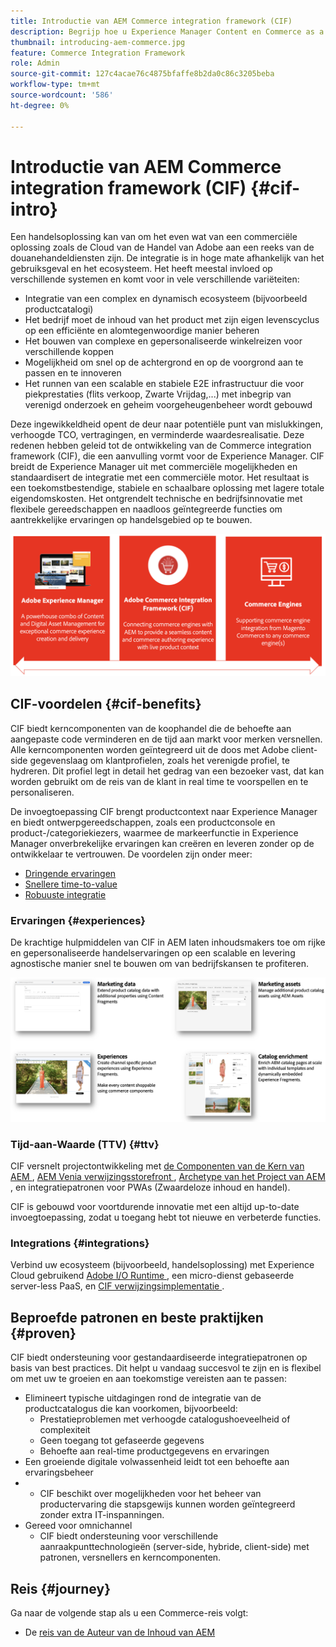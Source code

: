 ```yaml
---
title: Introductie van AEM Commerce integration framework (CIF)
description: Begrijp hoe u Experience Manager Content en Commerce as a Cloud Service met CIF kunt gebruiken en beheren.
thumbnail: introducing-aem-commerce.jpg
feature: Commerce Integration Framework
role: Admin
source-git-commit: 127c4acae76c4875bfaffe8b2da0c86c3205beba
workflow-type: tm+mt
source-wordcount: '586'
ht-degree: 0%

---
```



# Introductie van AEM Commerce integration framework (CIF) {#cif-intro}

Een handelsoplossing kan van om het even wat van een commerciële oplossing zoals de Cloud van de Handel van Adobe aan een reeks van de douanehandeldiensten zijn. De integratie is in hoge mate afhankelijk van het gebruiksgeval en het ecosysteem. Het heeft meestal invloed op verschillende systemen en komt voor in vele verschillende variëteiten:

* Integratie van een complex en dynamisch ecosysteem (bijvoorbeeld productcatalogi)
* Het bedrijf moet de inhoud van het product met zijn eigen levenscyclus op een efficiënte en alomtegenwoordige manier beheren
* Het bouwen van complexe en gepersonaliseerde winkelreizen voor verschillende koppen
* Mogelijkheid om snel op de achtergrond en op de voorgrond aan te passen en te innoveren
* Het runnen van een scalable en stabiele E2E infrastructuur die voor piekprestaties (flits verkoop, Zwarte Vrijdag,...) met inbegrip van verenigd onderzoek en geheim voorgeheugenbeheer wordt gebouwd

Deze ingewikkeldheid opent de deur naar potentiële punt van mislukkingen, verhoogde TCO, vertragingen, en verminderde waardesrealisatie. Deze redenen hebben geleid tot de ontwikkeling van de Commerce integration framework (CIF), die een aanvulling vormt voor de Experience Manager. CIF breidt de Experience Manager uit met commerciële mogelijkheden en standaardisert de integratie met een commerciële motor. Het resultaat is een toekomstbestendige, stabiele en schaalbare oplossing met lagere totale eigendomskosten. Het ontgrendelt technische en bedrijfsinnovatie met flexibele gereedschappen en naadloos geïntegreerde functies om aantrekkelijke ervaringen op handelsgebied op te bouwen.

![ Elementen van CIF ](./assets/CIF/CIF_Overview.png)

## CIF-voordelen {#cif-benefits}

CIF biedt kerncomponenten van de koophandel die de behoefte aan aangepaste code verminderen en de tijd aan markt voor merken versnellen. Alle kerncomponenten worden geïntegreerd uit de doos met Adobe client-side gegevenslaag om klantprofielen, zoals het verenigde profiel, te hydreren. Dit profiel legt in detail het gedrag van een bezoeker vast, dat kan worden gebruikt om de reis van de klant in real time te voorspellen en te personaliseren.

De invoegtoepassing CIF brengt productcontext naar Experience Manager en biedt ontwerpgereedschappen, zoals een productconsole en product-/categoriekiezers, waarmee de markeerfunctie in Experience Manager onverbrekelijke ervaringen kan creëren en leveren zonder op de ontwikkelaar te vertrouwen. De voordelen zijn onder meer:

* [Dringende ervaringen](#experiences)
* [Snellere time-to-value](#ttv)
* [Robuuste integratie](#integrations)

### Ervaringen {#experiences}

De krachtige hulpmiddelen van CIF in AEM laten inhoudsmakers toe om rijke en gepersonaliseerde handelservaringen op een scalable en levering agnostische manier snel te bouwen om van bedrijfskansen te profiteren.

![ Elementen van CIF ](./assets/CIF/CIF_Product_Experience_Management.png)

### Tijd-aan-Waarde (TTV) {#ttv}

CIF versnelt projectontwikkeling met [ de Componenten van de Kern van AEM ](https://www.aemcomponents.dev/), [ AEM Venia verwijzingsstorefront ](https://github.com/adobe/aem-cif-guides-venia), [ Archetype van het Project van AEM ](https://experienceleague.adobe.com/docs/experience-manager-core-components/using/developing/archetype/overview.html?lang=nl-NL), en integratiepatronen voor PWAs (Zwaardeloze inhoud en handel).

CIF is gebouwd voor voortdurende innovatie met een altijd up-to-date invoegtoepassing, zodat u toegang hebt tot nieuwe en verbeterde functies.

### Integrations {#integrations}

Verbind uw ecosysteem (bijvoorbeeld, handelsoplossing) met Experience Cloud gebruikend [ Adobe I/O Runtime ](https://www.adobe.io/apis/experienceplatform/runtime.html), een micro-dienst gebaseerde server-less PaaS, en [ CIF verwijzingsimplementatie ](https://github.com/adobe/commerce-cif-graphql-integration-reference).

## Beproefde patronen en beste praktijken {#proven}

CIF biedt ondersteuning voor gestandaardiseerde integratiepatronen op basis van best practices. Dit helpt u vandaag succesvol te zijn en is flexibel om met uw te groeien en aan toekomstige vereisten aan te passen:

* Elimineert typische uitdagingen rond de integratie van de productcatalogus die kan voorkomen, bijvoorbeeld:
   * Prestatieproblemen met verhoogde catalogushoeveelheid of complexiteit
   * Geen toegang tot gefaseerde gegevens
   * Behoefte aan real-time productgegevens en ervaringen
* Een groeiende digitale volwassenheid leidt tot een behoefte aan ervaringsbeheer
* &#x200B;
   * CIF beschikt over mogelijkheden voor het beheer van productervaring die stapsgewijs kunnen worden geïntegreerd zonder extra IT-inspanningen.
* Gereed voor omnichannel
   * CIF biedt ondersteuning voor verschillende aanraakpunttechnologieën (server-side, hybride, client-side) met patronen, versnellers en kerncomponenten.

## Reis {#journey}

Ga naar de volgende stap als u een Commerce-reis volgt:

* De [ reis van de Auteur van de Inhoud van AEM ](/help/commerce-cloud/commerce-journeys/aem-commerce-content-author/getting-started.md)
